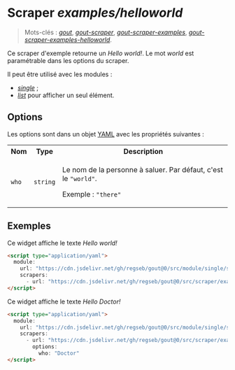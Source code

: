 # Scraper _examples/helloworld_

> Mots-clés :
> [_gout_](https://github.com/search?q=_gout_+language%3AMarkdown&type=Code&l=Markdown),
> [_gout-scraper_](https://github.com/search?q=_gout-scraper_+language%3AMarkdown&type=Code&l=Markdown),
> [_gout-scraper-examples_](https://github.com/search?q=_gout-scraper-examples_+language%3AMarkdown&type=Code&l=Markdown),
> [_gout-scraper-examples-helloworld_](https://github.com/search?q=_gout-scraper-examples-helloworld_+language%3AMarkdown&type=Code&l=Markdown).

Ce scraper d'exemple retourne un _Hello world!_. Le mot _world_ est paramétrable
dans les options du scraper.

Il peut être utilisé avec les modules :

- [_single_](../../../module/single#readme) ;
- [_list_](../../../module/list#readme) pour afficher un seul élément.

## Options

Les options sont dans un objet
[YAML](https://yaml.org/ "YAML Ain't Markup Language") avec les propriétés
suivantes :

<table>
  <tr>
    <th>Nom</th>
    <th>Type</th>
    <th>Description</th>
  </tr>
  <tr>
    <td><code>who</code></td>
    <td><code>string</code></td>
    <td>
      <p>
        Le nom de la personne à saluer. Par défaut, c'est le
        <code>"world"</code>.
      </p>
      <p>
        Exemple : <code>"there"</code>
      </p>
    </td>
  </tr>
</table>

## Exemples

Ce widget affiche le texte _Hello world!_

```html
<script type="application/yaml">
  module:
    url: "https://cdn.jsdelivr.net/gh/regseb/gout@0/src/module/single/single.js"
    scrapers:
      - url: "https://cdn.jsdelivr.net/gh/regseb/gout@0/src/scraper/examples/helloworld/helloworld.js"
</script>
```

Ce widget affiche le texte _Hello Doctor!_

```html
<script type="application/yaml">
  module:
    url: "https://cdn.jsdelivr.net/gh/regseb/gout@0/src/module/single/single.js"
    scrapers:
      - url: "https://cdn.jsdelivr.net/gh/regseb/gout@0/src/scraper/examples/helloworld/helloworld.js"
        options:
          who: "Doctor"
</script>
```
